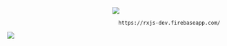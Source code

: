 <div align="center">
  <img src="https://user-images.githubusercontent.com/61476935/115932575-9432b200-a463-11eb-802d-5a056f7dbb85.png">
</div>

                                        https://rxjs-dev.firebaseapp.com/

<img src="https://img.shields.io/static/v1?label=Angular&message=Library&color=red&style=for-the-badge&logo=Angular"/>

